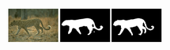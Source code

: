 <img src="0011.jpg" width="20%" > <img src="0011.png" width="20%" > <img src="0011gt.png" width="20%" >
